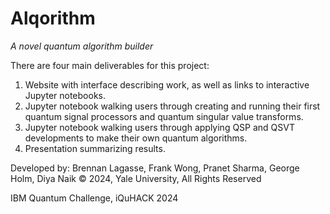 # Alqorithm
_A novel quantum algorithm builder_


There are four main deliverables for this project:
1) Website with interface describing work, as well as links to interactive Jupyter notebooks.
2) Jupyter notebook walking users through creating and running their first quantum signal processors and quantum singular value transforms.
3) Jupyter notebook walking users through applying QSP and QSVT developments to make their own quantum algorithms.
4) Presentation summarizing results.

Developed by: Brennan Lagasse, Frank Wong, Pranet Sharma, George Holm, Diya Naik © 2024, Yale University, All Rights Reserved

IBM Quantum Challenge, iQuHACK 2024

